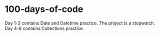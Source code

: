 # 100-days-of-code
Day 1-3 contains Date and Datetime practice. The project is a stopwatch.
Day 4-6 contains Collections practice.
